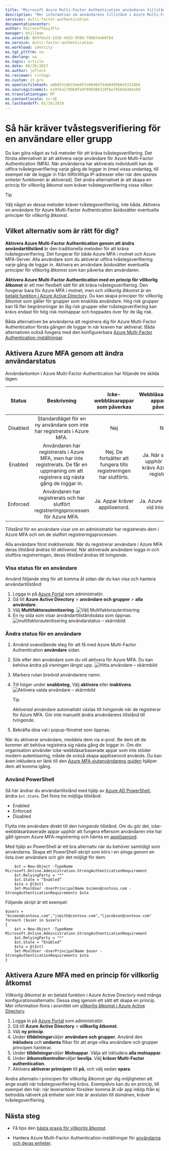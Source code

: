 ```yaml
---
title: "Microsoft Azure Multi-Factor Authentication användaren tillstånd"
description: "Mer information om användarens tillstånd i Azure Multi-Factor Authentication."
services: multi-factor-authentication
documentationcenter: 
author: MicrosoftGuyJFlo
manager: mtillman
ms.assetid: 0b9fde23-2d36-45b3-950d-f88624a68fbd
ms.service: multi-factor-authentication
ms.workload: identity
ms.tgt_pltfrm: na
ms.devlang: na
ms.topic: article
ms.date: 06/26/2017
ms.author: joflore
ms.reviewer: richagi
ms.custom: it-pro
ms.openlocfilehash: ad8d531d633eb65fe90404fdab0499b8e5332db6
ms.sourcegitcommit: e19f6a1709b0fe0f898386118fbef858d430e19d
ms.translationtype: MT
ms.contentlocale: sv-SE
ms.lasthandoff: 01/16/2018
---
```

# <a name="how-to-require-two-step-verification-for-a-user-or-group"></a>Så här kräver tvåstegsverifiering för en användare eller grupp

Du kan göra något av två metoder för att kräva tvåstegsverifiering. Det första alternativet är att aktivera varje användare för Azure Multi-Factor Authentication (MFA). När användarna har aktiverats individuellt kan de utföra tvåstegsverifiering varje gång de loggar in (med vissa undantag, till exempel när de loggar in från tillförlitliga IP-adresser eller när den _sparas enheter_ funktionen är aktiverad). Det andra alternativet är att skapa en princip för villkorlig åtkomst som kräver tvåstegsverifiering vissa villkor.

>[!TIP] 
>Välj något av dessa metoder kräver tvåstegsverifiering, inte båda. Aktivera en användare för Azure Multi-Factor Authentication åsidosätter eventuella principer för villkorlig åtkomst.

## <a name="which-option-is-right-for-you"></a>Vilket alternativ som är rätt för dig?

**Aktivera Azure Multi-Factor Authentication genom att ändra användartillstånd** är den traditionella metoden för att kräva tvåstegsverifiering. Det fungerar för både Azure MFA i molnet och Azure MFA-Server. Alla användare som du aktiverar utföra tvåstegsverifiering varje gång de loggar in. Aktivera en användare åsidosätter eventuella principer för villkorlig åtkomst som kan påverka den användaren. 

**Aktivera Azure Multi-Factor Authentication med en princip för villkorlig åtkomst** är ett mer flexibelt sätt för att kräva tvåstegsverifiering. Den fungerar bara för Azure MFA i molnet, men och _villkorlig åtkomst_ är en [betald funktion i Azure Active Directory](https://www.microsoft.com/cloud-platform/azure-active-directory-features). Du kan skapa principer för villkorlig åtkomst som gäller för grupper som enskilda användare. Hög risk grupper kan få fler begränsningar än låg risk grupper eller tvåstegsverifiering kan krävs endast för hög risk molnappar och hoppades över för de låg risk. 

Båda alternativen be användarna att registrera dig för Azure Multi-Factor Authentication första gången de loggar in när kraven har aktiverat. Båda alternativen också fungera med den konfigurerbara [Azure Multi-Factor Authentication-inställningar](multi-factor-authentication-whats-next.md).

## <a name="enable-azure-mfa-by-changing-user-status"></a>Aktivera Azure MFA genom att ändra användarstatus

Användarkonton i Azure Multi-Factor Authentication har följande tre skilda lägen:

| Status | Beskrivning | Icke-webbläsarappar som påverkas | Webbläsarbaserade appar som påverkas | Modern autentisering som påverkas |
|:---:|:---:|:---:|:--:|:--:|
| Disabled |Standardläget för en ny användare som inte har registrerats i Azure MFA. |Nej |Nej |Nej |
| Enabled |Användaren har registrerats i Azure MFA, men har inte registrerats. De får en uppmaning om att registrera sig nästa gång de loggar in. |Nej.  De fortsätter att fungera tills registreringen har slutförts. | Ja. När sessionen upphör att gälla krävs Azure MFA-registrering.| Ja. När den åtkomst-token upphör att gälla krävs Azure MFA-registrering. |
| Enforced |Användaren har registrerats och har slutfört registreringsprocessen för Azure MFA. |Ja.  Appar kräver applösenord. |Ja. Azure MFA krävs vid inloggning. | Ja. Azure MFA krävs vid inloggning. |

Tillstånd för en användare visar om en administratör har registrerats dem i Azure MFA och om de slutfört registreringsprocessen.

Alla användare först *inaktiverade*. När du registrerar användare i Azure MFA deras tillstånd ändras till *aktiverad*. När aktiverade användare logga in och slutföra registreringen, deras tillstånd ändras till *tvingande*.  

### <a name="view-the-status-for-a-user"></a>Visa status för en användare

Använd följande steg för att komma åt sidan där du kan visa och hantera användartillstånd:

1. Logga in på [Azure Portal](https://portal.azure.com) som administratör.
2. Gå till **Azure Active Directory** > **användare och grupper** > **alla användare**.
3. Välj **Multifaktorautentisering**.
   ![Välj Multifaktorautentisering](./media/multi-factor-authentication-get-started-user-states/selectmfa.png)
4. En ny sida som visar användartillståndsdata som öppnas.
   ![multifaktorautentisering användarstatus – skärmbild](./media/multi-factor-authentication-get-started-user-states/userstate1.png)

### <a name="change-the-status-for-a-user"></a>Ändra status för en användare

1. Använd ovanstående steg för att få med Azure Multi-Factor Authentication **användare** sidan.
2. Sök efter den användare som du vill aktivera för Azure MFA. Du kan behöva ändra på visningen längst upp. 
   ![Hitta användare – skärmbild](./media/multi-factor-authentication-get-started-cloud/enable1.png)
3. Markera rutan bredvid användarens namn.
4. Till höger under **snabbsteg**, Välj **aktivera** eller **inaktivera**.
   ![Aktivera valda användare – skärmbild](./media/multi-factor-authentication-get-started-cloud/user1.png)

   >[!TIP]
   >*Aktiverad* användare automatiskt växlas till *tvingande* när de registrerar för Azure MFA. Gör inte manuellt ändra användarens tillstånd till *tvingande*. 

5. Bekräfta dina val i popup-fönstret som öppnas. 

När du aktiverar användare, meddela dem via e-post. Be dem att de kommer att behöva registrera sig nästa gång de loggar in. Om din organisation använder icke-webbläsarbaserade appar som inte stöder modern autentisering, måste de också skapa applösenord används. Du kan även inkludera en länk till den [Azure MFA slutanvändarens guiden](./end-user/multi-factor-authentication-end-user.md) hjälper dem att komma igång.

### <a name="use-powershell"></a>Använd PowerShell
Så här ändrar du användartillstånd med hjälp av [Azure AD PowerShell](/powershell/azure/overview), ändra `$st.State`. Det finns tre möjliga tillstånd:

* Enabled
* Enforced
* Disabled  

Flytta inte användare direkt till den *tvingande* tillstånd. Om du gör det, icke-webbläsarbaserade appar upphör att fungera eftersom användaren inte har gått igenom Azure MFA-registrering och hämta en [applösenord](multi-factor-authentication-whats-next.md#app-passwords). 

Med hjälp av PowerShell är ett bra alternativ när du behöver samtidigt som användarna. Skapa ett PowerShell-skript som körs i en slinga genom en lista över användare och gör det möjligt för dem:

        $st = New-Object -TypeName Microsoft.Online.Administration.StrongAuthenticationRequirement
        $st.RelyingParty = "*"
        $st.State = “Enabled”
        $sta = @($st)
        Set-MsolUser -UserPrincipalName bsimon@contoso.com -StrongAuthenticationRequirements $sta

Följande skript är ett exempel:

    $users = "bsimon@contoso.com","jsmith@contoso.com","ljacobson@contoso.com"
    foreach ($user in $users)
    {
        $st = New-Object -TypeName Microsoft.Online.Administration.StrongAuthenticationRequirement
        $st.RelyingParty = "*"
        $st.State = “Enabled”
        $sta = @($st)
        Set-MsolUser -UserPrincipalName $user -StrongAuthenticationRequirements $sta
    }

## <a name="enable-azure-mfa-with-a-conditional-access-policy"></a>Aktivera Azure MFA med en princip för villkorlig åtkomst

_Villkorlig åtkomst_ är en betald funktion i Azure Active Directory med många konfigurationsalternativ. Dessa steg igenom ett sätt att skapa en princip. Mer information finns i avsnittet om [villkorlig åtkomst i Azure Active Directory](../active-directory/active-directory-conditional-access-azure-portal.md).

1. Logga in på [Azure Portal](https://portal.azure.com) som administratör.
2. Gå till **Azure Active Directory** > **villkorlig åtkomst**.
3. Välj **ny princip**.
4. Under **tilldelningar**väljer **användare och grupper**. Använd den **inkludera** och **undanta** flikar för att ange vilka användare och grupper principen hanterar.
5. Under **tilldelningar**väljer **Molnappar**. Välja att inkludera **alla molnappar**.
6. Under **åtkomstkontroller**väljer **bevilja**. Välj **kräver Multi-Factor authentication**.
7. Aktivera **aktiverar principen** till **på**, och välj sedan **spara**.

Andra alternativ i principen för villkorlig åtkomst ger dig möjligheten att ange exakt när tvåstegsverifiering krävs. Exempelvis kan du en princip, till exempel den här: när leverantörer försöker komma åt vår app inköp från ej betrodda nätverk på enheter som inte är ansluten till domänen, kräver tvåstegsverifiering. 

## <a name="next-steps"></a>Nästa steg

- Få tips den [bästa praxis för villkorlig åtkomst](../active-directory/active-directory-conditional-access-best-practices.md).

- Hantera Azure Multi-Factor Authentication-inställningar för [användarna och deras enheter](multi-factor-authentication-manage-users-and-devices.md).
